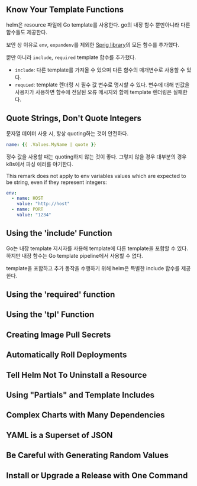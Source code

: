 ## Know Your Template Functions
helm은 resource 파일에 Go template를 사용한다. go의 내장 함수 뿐만아니라 다른 함수들도 제공한다.

보안 상 이유로 `env`, `expandenv`를 제외한 [Sprig library](https://masterminds.github.io/sprig/)의 모든 함수를 추가했다.

뿐만 아니라 `include`, `required` template 함수를 추가했다.

- `include`: 다른 template를 가져올 수 있으며 다른 함수의 매개변수로 사용할 수 있다.
- `requied`: template 렌더링 시 필수 값 변수로 명시할 수 있다. 변수에 대해 빈값을 사용자가 사용하면 함수에 전달된 오류 메시지와 함께 template 렌더링은 실패한다.

## Quote Strings, Don't Quote Integers
문자열 데이터 사용 시, 항상 quoting하는 것이 안전하다.

``` yaml
name: {{ .Values.MyName | quote }}
```

정수 값을 사용할 때는 quoting하지 않는 것이 좋다. 그렇지 않을 경우 대부분의 경우 k8s에서 파싱 에러를 야기한다.

This remark does not apply to env variables values which are expected to be string, even if they represent integers:

``` yaml
env:
  - name: HOST
    value: "http://host"
  - name: PORT
    value: "1234"
```

## Using the 'include' Function
Go는 내장 template 지시자를 사용해 template에 다른 template을 포함할 수 있다. 하지만 내장 함수는 Go template pipeline에서 사용할 수 없다.

template을 포함하고 추가 동작을 수행하기 위해 helm은 특별한 include 함수를 제공한다.

## Using the 'required' function

## Using the 'tpl' Function

## Creating Image Pull Secrets

## Automatically Roll Deployments

## Tell Helm Not To Uninstall a Resource

## Using "Partials" and Template Includes

## Complex Charts with Many Dependencies

## YAML is a Superset of JSON

## Be Careful with Generating Random Values

## Install or Upgrade a Release with One Command